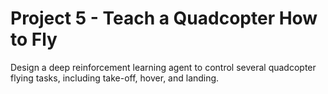 # __Project 5 -__ Teach a Quadcopter How to Fly #
Design a deep reinforcement learning agent to control several quadcopter flying tasks, including take-off, hover, and landing.
